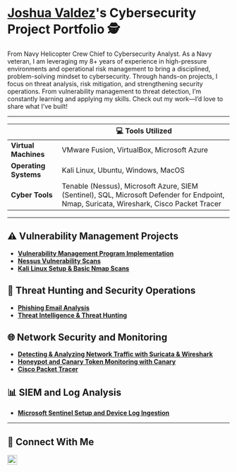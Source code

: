 # <a href="https://www.linkedin.com/in/joshua-valdez-0a7838225/">Joshua Valdez</a>'s Cybersecurity Project Portfolio 🕵️

From Navy Helicopter Crew Chief to Cybersecurity Analyst. As a Navy veteran, I am leveraging my 8+ years of experience in high-pressure environments and operational risk management to bring a disciplined, problem-solving mindset to cybersecurity. Through hands-on projects, I focus on threat analysis, risk mitigation, and strengthening security operations. From vulnerability management to threat detection, I’m constantly learning and applying my skills. Check out my work—I’d love to share what I’ve built!

<hr/>

|         | **💻 Tools Utilized**                 |
|----------------------|----------------------------|
| **Virtual Machines** | VMware Fusion, VirtualBox, Microsoft Azure  |
| **Operating Systems** | Kali Linux, Ubuntu, Windows, MacOS           |
| **Cyber Tools**      | Tenable (Nessus), Microsoft Azure, SIEM (Sentinel), SQL, Microsoft Defender for Endpoint, Nmap, Suricata, Wireshark, Cisco Packet Tracer        |


<hr/>

## ⚠️ Vulnerability Management Projects

- **[Vulnerability Management Program Implementation](https://github.com/j0shValdez/Vulnerability-management-program)**
- **[Nessus Vulnerability Scans](https://docs.google.com/document/d/1srt9hNC5VrDa_mtjc6PZN42VgMgcYpOT/edit)**
- **[Kali Linux Setup & Basic Nmap Scans](https://docs.google.com/document/d/1PSQ2FoZdAB669A0mWbZqNrj1Y6paNR5m/edit)**

## 🚨 Threat Hunting and Security Operations

- **[Phishing Email Analysis](https://github.com/j0shValdez/Phishing-Email-Analysis)**
- **[Threat Intelligence & Threat Hunting](https://docs.google.com/document/d/1IoiZBV-ClmjSRGRbmkKzyGQEUuffZR4v/edit)**

## 🌐 Network Security and Monitoring

- **[Detecting & Analyzing Network Traffic with Suricata & Wireshark](https://docs.google.com/document/d/15bZ1Mfmz_QanTrW_1e0h-duRnurirLiA/edit?usp=sharing&ouid=115319670264390990759&rtpof=true&sd=true)**
- **[Honeypot and Canary Token Monitoring with Canary](https://docs.google.com/document/d/1MDT6vGJfDG09EpX7qUeNsjBO1l4dFs23/edit?usp=sharing&ouid=115319670264390990759&rtpof=true&sd=true)**
- **[Cisco Packet Tracer](https://docs.google.com/document/d/1YlmR-E2Rpg6PQunUZQQ6TH7DZ-pGwILt/edit?usp=sharing&ouid=115319670264390990759&rtpof=true&sd=true)**

## 📊 SIEM and Log Analysis

- **[Microsoft Sentinel Setup and Device Log Ingestion](https://docs.google.com/document/d/11WRHF9-UaAFIDd7Vyjbgo-X6pBZY751b/edit?usp=sharing&ouid=115319670264390990759&rtpof=true&sd=true)**

<hr/>

## 🤳 Connect With Me


[<img align="left" alt="___________ | LinkedIn" width="22px" src="https://cdn.jsdelivr.net/npm/simple-icons@v3/icons/linkedin.svg" />][linkedin]



[linkedin]: https://linkedin.com/in/joshua-valdez-0a7838225/

<!--
<img width="35" alt="image" src="https://github.com/user-attachments/assets/2f41c7cd-5ea8-4475-b451-a37161b6c3fb"> 
<img width="35" alt="image" src="https://github.com/user-attachments/assets/77649969-9910-4994-8b96-74a116cfb2a8">
-->
